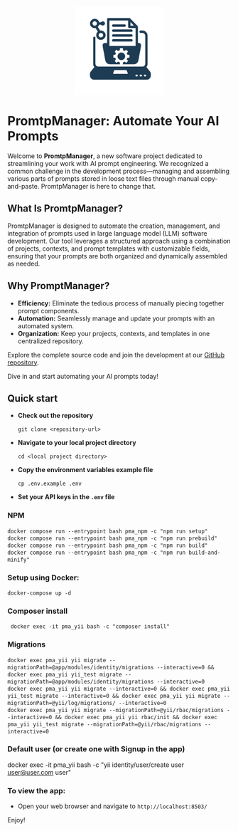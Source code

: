 <p align="center">
  <img src="https://github.com/efhsg/promptmanager/blob/main/yii/web/images/prompt-manager-logo.png" alt="MoneyMonkey logo" width="200">
</p>


# PromtpManager: Automate Your AI Prompts

Welcome to **PromtpManager**, a new software project dedicated to streamlining your work with AI prompt engineering. We recognized a common challenge in the development process—managing and assembling various parts of prompts stored in loose text files through manual copy-and-paste. PromtpManager is here to change that.

## What Is PromtpManager?

PromtpManager is designed to automate the creation, management, and integration of prompts used in large language model (LLM) software development. Our tool leverages a structured approach using a combination of projects, contexts, and prompt templates with customizable fields, ensuring that your prompts are both organized and dynamically assembled as needed.

## Why PromptManager?

- **Efficiency:** Eliminate the tedious process of manually piecing together prompt components.
- **Automation:** Seamlessly manage and update your prompts with an automated system.
- **Organization:** Keep your projects, contexts, and templates in one centralized repository.

Explore the complete source code and join the development at our [GitHub repository](https://github.com/efhsg/promptmanager).

Dive in and start automating your AI prompts today!

## Quick start

- **Check out the repository**
  ```
  git clone <repository-url>
  ```
- **Navigate to your local project directory**
  ```
  cd <local project directory>
  ```  
- **Copy the environment variables example file**
  ```
  cp .env.example .env
  ```
- **Set your API keys in the `.env` file**

### NPM
  ```
  docker compose run --entrypoint bash pma_npm -c "npm run setup"
  docker compose run --entrypoint bash pma_npm -c "npm run prebuild"
  docker compose run --entrypoint bash pma_npm -c "npm run build"
  docker compose run --entrypoint bash pma_npm -c "npm run build-and-minify"  
  ```

### Setup using Docker:
  ```
  docker-compose up -d
  ```

### Composer install
  ```
   docker exec -it pma_yii bash -c "composer install"
  ```
### Migrations
  ```
  docker exec pma_yii yii migrate --migrationPath=@app/modules/identity/migrations --interactive=0 && docker exec pma_yii yii_test migrate --migrationPath=@app/modules/identity/migrations --interactive=0
  docker exec pma_yii yii migrate --interactive=0 && docker exec pma_yii yii_test migrate --interactive=0 && docker exec pma_yii yii migrate --migrationPath=@yii/log/migrations/ --interactive=0
  docker exec pma_yii yii migrate --migrationPath=@yii/rbac/migrations --interactive=0 && docker exec pma_yii yii rbac/init && docker exec pma_yii yii_test migrate --migrationPath=@yii/rbac/migrations --interactive=0
  ```

### Default user (or create one with Signup in the app)

docker exec -it pma_yii bash -c "yii identity/user/create user user@user.com user"

### To view the app:
- Open your web browser and navigate to `http://localhost:8503/`

Enjoy!
